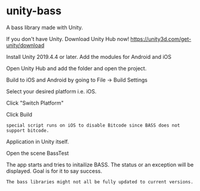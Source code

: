 # unity-bass
A bass library made with Unity.

If you don't have Unity. Download Unity Hub now! https://unity3d.com/get-unity/download

Install Unity 2019.4.4 or later.
  Add the modules for Android and iOS

Open Unity Hub and add the folder and open the project.

Build to iOS and Android by going to File -> Build Settings

  Select your desired platform i.e. iOS.
  
  Click "Switch Platform"
  
  Click Build
  
    special script runs on iOS to disable Bitcode since BASS does not support bitcode.
    
Application in Unity itself.

  Open the scene BassTest
  
  The app starts and tries to initailize BASS. The status or an exception will be displayed. Goal is for it to say success.

    The bass libraries might not all be fully updated to current versions.
